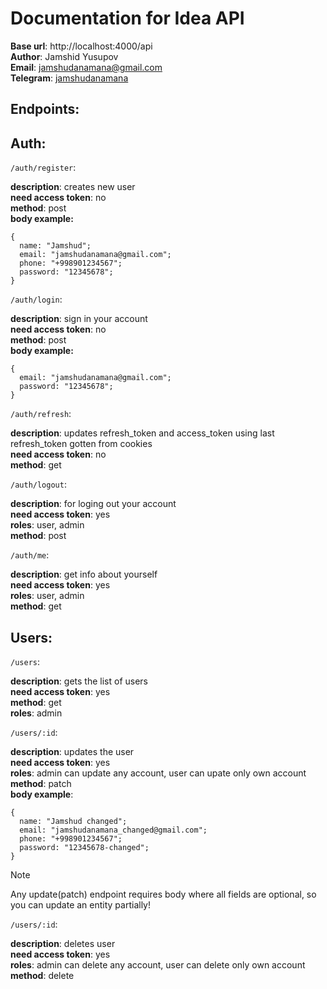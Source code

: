 # Documentation for Idea API

**Base url**: http://localhost:4000/api  
**Author**: Jamshid Yusupov  
**Email**: jamshudanamana@gmail.com  
**Telegram**: [jamshudanamana](https://t.me/jamshudanamana)

## Endpoints:

## Auth:

`/auth/register`:

**description**: creates new user  
**need access token**: no  
**method**: post  
**body example:**

```
{
  name: "Jamshud";
  email: "jamshudanamana@gmail.com";
  phone: "+998901234567";
  password: "12345678";
}
```

`/auth/login`:

**description**: sign in your account  
**need access token**: no  
**method**: post  
**body example:**

```
{
  email: "jamshudanamana@gmail.com";
  password: "12345678";
}
```

`/auth/refresh`:

**description**: updates refresh_token and access_token using last refresh_token gotten from cookies  
**need access token**: no  
**method**: get

`/auth/logout`:

**description**: for loging out your account  
**need access token**: yes  
**roles**: user, admin  
**method**: post

`/auth/me`:

**description**: get info about yourself  
**need access token**: yes  
**roles**: user, admin  
**method**: get

## Users:

`/users`:

**description**: gets the list of users    
**need access token**: yes  
**method**: get  
**roles**: admin  

`/users/:id`:

**description**: updates the user    
**need access token**: yes    
**roles**: admin can update any account, user can upate only own account   
**method**: patch  
**body example**:
```
{
  name: "Jamshud changed";
  email: "jamshudanamana_changed@gmail.com";
  phone: "+998901234567";
  password: "12345678-changed";
}
```

> [!NOTE]
> Any update(patch) endpoint requires body where all fields are optional, so you can update an entity partially! 
 
`/users/:id`:

**description**: deletes user  
**need access token**: yes  
**roles**: admin can delete any account, user can delete only own account  
**method**: delete
